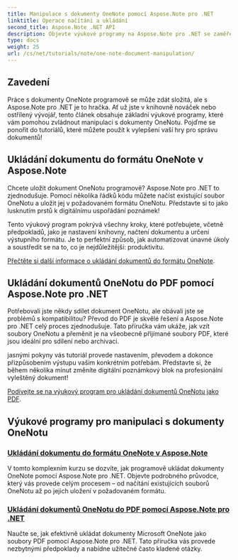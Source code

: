 ```yaml
---
title: Manipulace s dokumenty OneNote pomocí Aspose.Note pro .NET
linktitle: Operace načítání a ukládání
second_title: Aspose.Note .NET API
description: Objevte výukové programy na Aspose.Note pro .NET se zaměřením na vytváření, ukládání a převod dokumentů OneNotu s praktickými, snadno pochopitelnými příklady a často kladenými dotazy.
type: docs
weight: 25
url: /cs/net/tutorials/note/one-note-document-manipulation/
---
```

## Zavedení

Práce s dokumenty OneNote programově se může zdát složitá, ale s Aspose.Note pro .NET je to hračka. Ať už jste v knihovně nováček nebo ostřílený vývojář, tento článek obsahuje základní výukové programy, které vám pomohou zvládnout manipulaci s dokumenty OneNotu. Pojďme se ponořit do tutoriálů, které můžete použít k vylepšení vaší hry pro správu dokumentů!

## Ukládání dokumentu do formátu OneNote v Aspose.Note  

Chcete uložit dokument OneNotu programově? Aspose.Note pro .NET to zjednodušuje. Pomocí několika řádků kódu můžete načíst existující soubor OneNotu a uložit jej v požadovaném formátu OneNotu. Představte si to jako lusknutím prstů k digitálnímu uspořádání poznámek!  

Tento výukový program pokrývá všechny kroky, které potřebujete, včetně předpokladů, jako je nastavení knihovny, načtení dokumentu a určení výstupního formátu. Je to perfektní způsob, jak automatizovat únavné úkoly a soustředit se na to, co je nejdůležitější: produktivitu.  

[Přečtěte si další informace o ukládání dokumentů do formátu OneNote](./saving-document-to-one-note-format/).  

## Ukládání dokumentů OneNotu do PDF pomocí Aspose.Note pro .NET  

Potřebovali jste někdy sdílet dokument OneNotu, ale obávali jste se problémů s kompatibilitou? Převod do PDF je skvělé řešení a Aspose.Note pro .NET celý proces zjednodušuje. Tato příručka vám ukáže, jak vzít soubory OneNotu a přeměnit je na všeobecně přijímané soubory PDF, které jsou ideální pro sdílení nebo archivaci.  

jasnými pokyny vás tutoriál provede nastavením, převodem a dokonce přizpůsobením výstupu vašim konkrétním potřebám. Představte si, že během několika minut změníte digitální poznámkový blok na profesionální vyleštěný dokument!  

[Podívejte se na výukový program pro ukládání dokumentů OneNotu jako PDF](./saving-one-note-document-pdf/).  

## Výukové programy pro manipulaci s dokumenty OneNotu
### [Ukládání dokumentu do formátu OneNote v Aspose.Note](./saving-document-to-one-note-format/)
V tomto komplexním kurzu se dozvíte, jak programově ukládat dokumenty OneNote pomocí Aspose.Note pro .NET. Objevte podrobného průvodce, který vás provede celým procesem – od načítání existujících souborů OneNotu až po jejich uložení v požadovaném formátu.
### [Ukládání dokumentů OneNotu do PDF pomocí Aspose.Note pro .NET](./saving-one-note-document-pdf/)
Naučte se, jak efektivně ukládat dokumenty Microsoft OneNote jako soubory PDF pomocí Aspose.Note pro .NET. Tato příručka vás provede nezbytnými předpoklady a nabídne užitečné často kladené otázky.